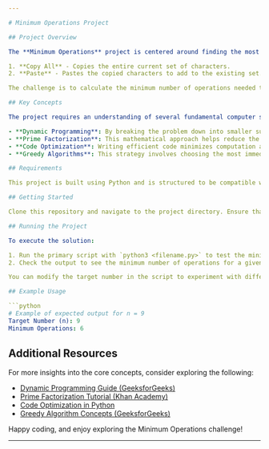 ```yaml
---

# Minimum Operations Project

## Project Overview

The **Minimum Operations** project is centered around finding the most efficient way to reach a target number of characters using only two operations:

1. **Copy All** - Copies the entire current set of characters.
2. **Paste** - Pastes the copied characters to add to the existing set.

The challenge is to calculate the minimum number of operations needed to achieve exactly `n` characters, starting from one character. This project combines algorithmic problem-solving with mathematical reasoning to devise an optimal approach.

## Key Concepts

The project requires an understanding of several fundamental computer science and mathematical concepts:

- **Dynamic Programming**: By breaking the problem down into smaller subproblems, we can build up an efficient solution incrementally.
- **Prime Factorization**: This mathematical approach helps reduce the problem by examining the prime factors of the target number, which leads to a sequence of operations.
- **Code Optimization**: Writing efficient code minimizes computation and improves performance, especially as `n` grows larger.
- **Greedy Algorithms**: This strategy involves choosing the most immediate, beneficial step at each point, which can yield an optimal solution in fewer steps.

## Requirements

This project is built using Python and is structured to be compatible with Ubuntu 20.04. All code is documented and follows the PEP 8 style guide. Additionally, this README provides an overview of the project goals and instructions for usage and testing.

## Getting Started

Clone this repository and navigate to the project directory. Ensure that each file is executable, and begin by examining the code documentation for detailed information on each function and module. The project is structured to be straightforward, with a primary function for calculating minimum operations and helper functions for number manipulation and optimization.

## Running the Project

To execute the solution:

1. Run the primary script with `python3 <filename.py>` to test the minimum operations function.
2. Check the output to see the minimum number of operations for a given target number `n`.

You can modify the target number in the script to experiment with different values.

## Example Usage

```python
# Example of expected output for n = 9
Target Number (n): 9
Minimum Operations: 6
```

## Additional Resources

For more insights into the core concepts, consider exploring the following:

- [Dynamic Programming Guide (GeeksforGeeks)](https://www.geeksforgeeks.org/dynamic-programming/)
- [Prime Factorization Tutorial (Khan Academy)](https://www.khanacademy.org/)
- [Code Optimization in Python](https://docs.python.org/3/howto/optimizing.html)
- [Greedy Algorithm Concepts (GeeksforGeeks)](https://www.geeksforgeeks.org/greedy-algorithms/)

Happy coding, and enjoy exploring the Minimum Operations challenge!

---
```

